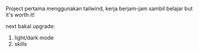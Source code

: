 Project pertama menggunakan tailwind, kerja berjam-jam sambil belajar but it's worth it!

next bakal upgrade:
1. light/dark mode
2. skills
